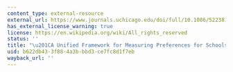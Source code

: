 ```yaml
---
content_type: external-resource
external_url: https://www.journals.uchicago.edu/doi/full/10.1086/522381
has_external_license_warning: true
license: https://en.wikipedia.org/wiki/All_rights_reserved
status: ''
title: "\u201CA Unified Framework for Measuring Preferences for Schools and Neighborhoods.\u201D"
uid: b622db43-3f88-4a3b-bbd3-ce7fc8d1f7eb
wayback_url: ''
---
```

